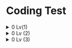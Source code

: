 # Coding Test

<details>
  <summary> 0 Lv(1) </summary>
<pre>

![image](https://user-images.githubusercontent.com/105253684/208013284-95c148be-a808-432e-878e-b4a964200d81.png)
* String배열 srr에 my_string.replaceAll을 사용해 a~z,A~Z를 공백으로 바꿔 공백을 기준으로 하나씩 담아줍니다.
* 반복문을 사용해 srr[i]가 ""이 아닌경우(숫자인 경우) answer에 srr[i]를 형변환하여 하나씩 더해줍니다.
```java
class Solution {
    public int solution(String my_string) {
        int answer = 0;
        String[] srr = my_string.replaceAll("[a-zA-Z]" , " ").split(" ");
        for(int i = 0 ; i < srr.length ; i++){
            if(!srr[i].equals("")) answer += Integer.valueOf(srr[i]);
        }
        return answer;
    }
}
```
---
![image](https://user-images.githubusercontent.com/105253684/208825408-2734b951-c207-4c16-8c8e-2229b4d92037.png)
* 반복문을 dic길이만큼 돌리고 cnt변수를 선언, 초기화해줍니다.
* 중첩으로 반복문을 돌려 dic[i]에 spell[j]가 포함되어있다면 cnt를 1증가(같은 단어 개수)하고 
cnt가 spell의 길이와 같다면(같은 단어 개수와 spell의 길이) 1을 리턴해줍니다.
* 아니라면 2를 리턴합니다.
```java
class Solution {
    public int solution(String[] spell, String[] dic) {
        for(int i =0; i<dic.length; i++){
            int cnt =0;
            for(int j=0; j<spell.length; j++){
                if(dic[i].contains(spell[j])) cnt++;
                if(cnt==spell.length) return 1;
            }
        }
        return 2;
    }
}
```
---
![image](https://user-images.githubusercontent.com/105253684/209298288-aa8b822e-e615-42ed-9612-9405f41e3a7a.png)
* a와 b중 작은 수를 min에 넣어줍니다.
* 최대공약수를 담을 gcd변수를 선언 초기화합니다.
* 반복문을 i = 1부터 min까지 돌려 a와 b가 모두 나누어 떨어지는 수를 gcd에 담아줍니다.
* 분모를 최대공약수에 나누어 num변수에 넣어줍니다.
* while 반복문을 num != 1인 동안 돌려 num이 2로 나누어 떨어지면 2로 나눠주고 5로 나누어 떨어지면 5로 나눠주고, 나눠지지 않는다면(무한소수) 2를 리턴합니다.
* num이 1이된다면 반복문이 종료되고(유한소수) 1을 리턴합니다.
```java
class Solution {
    public int solution(int a, int b) {
        int answer = 0;
        int min = Math.min(a, b);
        int gcd = 0;
        for(int i=1; i<= min; i++){
            if( a % i == 0 && b % i ==0) gcd = i;
        }
        int num = b/gcd;
        while(num!=1){
            if(num % 2 == 0) num /= 2;
            else if (num % 5 ==0) num /= 5;
            else return 2;
        }
        return 1;
    }
}
```
---
![image](https://user-images.githubusercontent.com/105253684/209906746-b84a312d-df8c-49aa-8de7-f63d17c36b14.png)
* float배열(평균점수) arr, arr2를 score.length만큼 선언해줍니다.
* <평균, 등수>를 담을 HashMap m 을 선언해줍니다.
* 반복문을 돌려 각 점수의 평균을 arr과 arr2에 담아줍니다.
* arr배열을 오름차순 정렬해줍니다.
* 반복문으로 Map m에(오름차순 정렬된 평균점수, 등수)를 담아줍니다.
* 반복문을 i = 0 부터 score.length만큼 돌려 answer[i]에 m.get(키)를 활용해 arr2배열에 담긴 평균점수를 등수로 바꿔 넣어줍니다.
```java
import java.util.*;
class Solution {
    public int[] solution(int[][] score) {
        int[] answer = new int[score.length];
        float[] arr = new float[score.length];
        float[] arr2 = new float[score.length];
        Map<Float, Integer> m = new HashMap<>();
        for(int i = 0 ; i < score.length ; i++){
            arr[i] = (float)(score[i][0]+score[i][1]) / 2;
            arr2[i] = (float)(score[i][0]+score[i][1]) / 2;
        }
        Arrays.sort(arr);
        for(int i = 0, j = score.length ; i < score.length ; i++){
            m.put(arr[i], j);
            j--;
        }
        for(int i = 0 ; i < score.length ; i++){
            answer[i] = m.get(arr2[i]);
        }
        return answer;
    }
}
```
---
![image](https://user-images.githubusercontent.com/105253684/209907438-cac33c0a-b572-4168-b97c-c818dfe535c0.png)
* 반복문을 i = 0 부터 db의 길이만큼 돌려 db[i][0](db에 있는 아이디)가 id_pw[1](아이디)와 일치하고, 비밀번호가 일치하지 
않으면 "wrong pw"를 일치하면 "login" 아이디와 비밀번호가 모두 일치하지 않다면 "fail"을 리턴합니다.
```java
class Solution {
    public String solution(String[] id_pw, String[][] db) {
        for(int i = 0 ; i < db.length ; i++){
            if(db[i][0].equals(id_pw[0])){
                if(!db[i][1].equals(id_pw[1])) return "wrong pw";
                else return "login";
            }
        }
        return "fail";
    }
}
```

</pre>
</details>

<details>
  <summary> 0 Lv (2) </summary>
<pre>

![image](https://user-images.githubusercontent.com/105253684/210039269-3fcbba80-1e33-4436-8489-2b1e47f1d8e4.png)
* 변수 x와 y에 Integer.parseInt()를 활용해 2진수(String)를 10진수(int)로 바꿔 넣어줍니다.
* answer에 x+y값을 Integer.toBinaryString()을 활용해 10진수(int)를 2진수(String)으로 바꿔 넣어줍니다.
```java
class Solution {
    public String solution(String bin1, String bin2) {
        String answer = "";
        int x = Integer.parseInt(bin1, 2);
        int y = Integer.parseInt(bin2, 2);
        answer = Integer.toBinaryString(x+y);
        return answer;
    }
}
```
---

</pre>
</details>

<details>
  <summary> 0 Lv (3) </summary>
<pre>

</pre>
</details>
